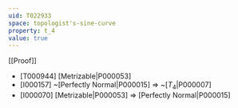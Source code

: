 ```yaml
---
uid: T022933
space: topologist's-sine-curve
property: t_4
value: true
---
```

[[Proof]]

* [T000944] [Metrizable|P000053]
* [I000157] ~[Perfectly Normal|P000015] => ~[$T_4$|P000007]
* [I000070] [Metrizable|P000053] => [Perfectly Normal|P000015]

